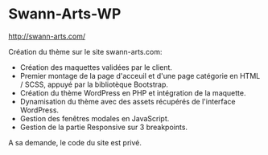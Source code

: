 # Swann-Arts-WP
http://swann-arts.com/

Création du thème sur le site swann-arts.com:
- Création des maquettes validées par le client.
- Premier montage de la page d'acceuil et d'une page catégorie en HTML / SCSS, appuyé par la bibliotèque Bootstrap.
- Création du thème WordPress en PHP et intégration de la maquette.
- Dynamisation du thème avec des assets récupérés de l'interface WordPress.
- Gestion des fenêtres modales en JavaScript.
- Gestion de la partie Responsive sur 3 breakpoints. 

A sa demande, le code du site est privé.
